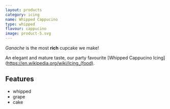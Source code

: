 ```yaml
---
layout: products
category: icing
name: Whipped Cappucino
type: whipped
flavour: cappucino
image: product-5.svg
---
```


*Ganache* is the most **rich** cupcake we make!

An elegant and mature taste, our party favourite [Whipped Cappucino Icing](https://en.wikipedia.org/wiki/Icing_(food).

<!-- 	# = h1 
		## = h2 
-->

## Features

- whipped
- grape
- cake

<img src="{{site.baseurl}}/assets/product-5.svg" class="icing-description" alt="">


